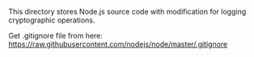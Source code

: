 This directory stores Node.js source code with modification for logging cryptographic operations.

Get .gitignore file from here:
https://raw.githubusercontent.com/nodejs/node/master/.gitignore